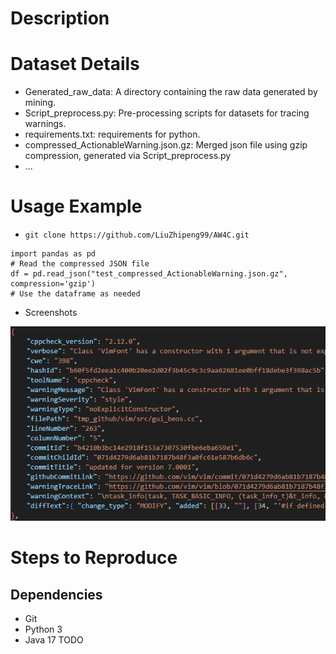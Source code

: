 # Description

# Dataset Details
- Generated_raw_data: A directory containing the raw data generated by mining.
- Script_preprocess.py: Pre-processing scripts for datasets for tracing warnings.
- requirements.txt: requirements for python.
- compressed_ActionableWarning.json.gz: Merged json file using gzip compression, generated via Script_preprocess.py
- ...

# Usage Example
- `git clone https://github.com/LiuZhipeng99/AW4C.git`


```
import pandas as pd
# Read the compressed JSON file
df = pd.read_json("test_compressed_ActionableWarning.json.gz", compression='gzip')
# Use the dataframe as needed
```

- Screenshots


![](./dataset_screenshots.png)

# Steps to Reproduce
## Dependencies
- Git
- Python 3
- Java 17
TODO